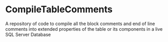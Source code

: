 # CompileTableComments
 A repository of code to compile all the block comments and end of line comments into extended properties of the table or its components in a live SQL Server Database
